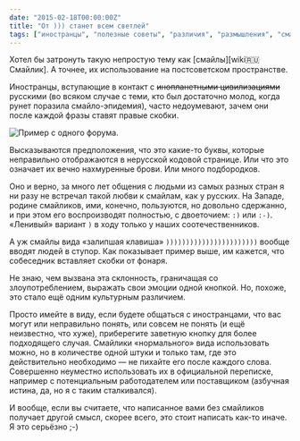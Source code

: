 ```yaml
---
date: "2015-02-18T00:00:00Z"
title: "От ))) станет всем светлей"
tags: ["иностранцы", "полезные советы", "различия", "размышления", "смайлик"]
---
```


Хотел бы затронуть такую непростую тему как [смайлы][wiki:ru:Смайлик]. А точнее, их использование на постсоветском пространстве.

Иностранцы, вступающие в контакт с ~~инопланетными цивилизациями~~ русскими (во всяком случае с теми, кто был достаточно молод, когда рунет поразила смайло-эпидемия), часто недоумевают, зачем они после каждой фразы ставят правые скобки.

<!--more-->

![](img:1.bp.blogspot.com/-TQKMYRYU0CM/VOTv9KpNo3I/AAAAAAAAhJY/70GpXsaVD1Y/s1600/rusmiley.png "Пример с одного форума.")

Высказываются предположения, что это какие-то буквы, которые неправильно отображаются в нерусской кодовой странице. Или что это означает их вечно нахмуренные брови. Или много подбородков.

Оно и верно, за много лет общения с людьми из самых разных стран я ни разу не встречал такой любви к смайлам, как у русских. На Западе, родине смайликов, ими, конечно, пользуются, но довольно сдержанно, и при этом его воспроизводят полностью, с двоеточием: `:)` или `:-)`. «Ленивый» вариант `)` в ходу только у наших соотечественников.

А уж смайлы вида «залипшая клавиша» `)))))))))))))))))))))))` вообще вводят людей в ступор. Как показывает пример выше, им кажется, что собеседник вставляет скобки от фонаря.

Не знаю, чем вызвана эта склонность, граничащая со злоупотреблением, выражать свои эмоции одной кнопкой. Но, похоже, это стало ещё одним культурным различием.

Просто имейте в виду, если будете общаться с иностранцами, что вас могут или неправильно понять, или совсем не понять (и ещё неизвестно, что хуже), приберегите заветную кнопку для более подходящего случая. Смайлики «нормального» вида использовать можно, но в количестве одной штуки и только там, где это действительно необходимо — не пихайте его после каждого слова. Совершенно неуместно использовать их в официальной переписке, например с потенциальным работодателем или поставщиком (азбучная истина, да, но я с таким сталкивался).

И вообще, если вы считаете, что написанное вами без смайликов получает другой смысл, скорее всего, это стоит написать как-то иначе. Я это серьёзно ;-)
